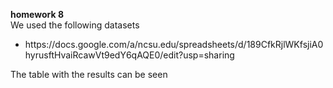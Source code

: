 <b>homework 8</b><br>
We used the following datasets
<ul>
<li>https://docs.google.com/a/ncsu.edu/spreadsheets/d/189CfkRjlWKfsjiA0hyrusftHvaiRcawVt9edY6qAQE0/edit?usp=sharing</li>
</ul>
The table with the results can be seen <a href="https://docs.google.com/a/ncsu.edu/spreadsheets/d/189CfkRjlWKfsjiA0hyrusftHvaiRcawVt9edY6qAQE0/edit?usp=sharing>here</a>.

